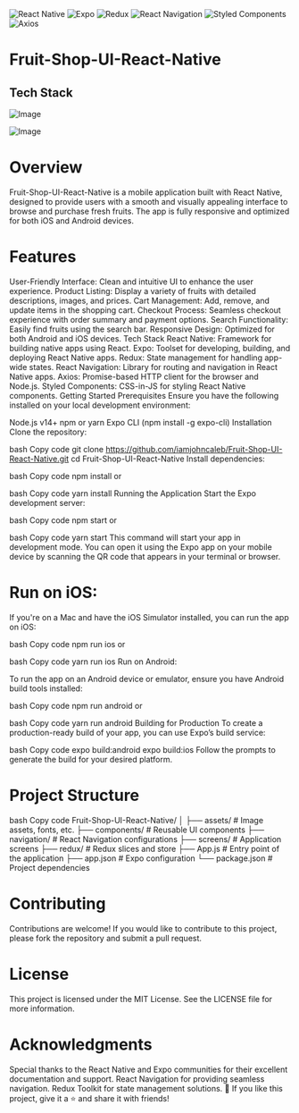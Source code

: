 <div>
    <img src="https://img.shields.io/badge/-React_Native-black?style=for-the-badge&logoColor=white&logo=react&color=61DAFB" alt="React Native" />
    <img src="https://img.shields.io/badge/-Expo-black?style=for-the-badge&logoColor=white&logo=expo&color=000020" alt="Expo" />
    <img src="https://img.shields.io/badge/-Redux-black?style=for-the-badge&logoColor=white&logo=redux&color=764ABC" alt="Redux" />
    <img src="https://img.shields.io/badge/-React_Navigation-black?style=for-the-badge&logoColor=white&logo=react&color=33B2FF" alt="React Navigation" />
    <img src="https://img.shields.io/badge/-Styled_Components-black?style=for-the-badge&logoColor=white&logo=styled-components&color=DB7093" alt="Styled Components" />
    <img src="https://img.shields.io/badge/-Axios-black?style=for-the-badge&logoColor=white&logo=axios&color=5A29E4" alt="Axios" />
</div>

# Fruit-Shop-UI-React-Native

## Tech Stack

![Image](https://www.instagram.com/p/CzgVgJNtZtB/?utm_source=ig_web_copy_link&igshid=MzRlODBiNWFlZA==)

![Image](https://cdn.dribbble.com/userupload/5932943/file/original-0f5867a7710b4800371334a4bb4c3d98.png?compress=1&resize=2048x1536)
 
# Overview
Fruit-Shop-UI-React-Native is a mobile application built with React Native, designed to provide users with a smooth and visually appealing interface to browse and purchase fresh fruits. The app is fully responsive and optimized for both iOS and Android devices.

# Features
User-Friendly Interface: Clean and intuitive UI to enhance the user experience.
Product Listing: Display a variety of fruits with detailed descriptions, images, and prices.
Cart Management: Add, remove, and update items in the shopping cart.
Checkout Process: Seamless checkout experience with order summary and payment options.
Search Functionality: Easily find fruits using the search bar.
Responsive Design: Optimized for both Android and iOS devices.
Tech Stack
React Native: Framework for building native apps using React.
Expo: Toolset for developing, building, and deploying React Native apps.
Redux: State management for handling app-wide states.
React Navigation: Library for routing and navigation in React Native apps.
Axios: Promise-based HTTP client for the browser and Node.js.
Styled Components: CSS-in-JS for styling React Native components.
Getting Started
Prerequisites
Ensure you have the following installed on your local development environment:

Node.js v14+
npm or yarn
Expo CLI (npm install -g expo-cli)
Installation
Clone the repository:

bash
Copy code
git clone https://github.com/iamjohncaleb/Fruit-Shop-UI-React-Native.git
cd Fruit-Shop-UI-React-Native
Install dependencies:

bash
Copy code
npm install
or

bash
Copy code
yarn install
Running the Application
Start the Expo development server:

bash
Copy code
npm start
or

bash
Copy code
yarn start
This command will start your app in development mode. You can open it using the Expo app on your mobile device by scanning the QR code that appears in your terminal or browser.

# Run on iOS:

If you're on a Mac and have the iOS Simulator installed, you can run the app on iOS:

bash
Copy code
npm run ios
or

bash
Copy code
yarn run ios
Run on Android:

To run the app on an Android device or emulator, ensure you have Android build tools installed:

bash
Copy code
npm run android
or

bash
Copy code
yarn run android
Building for Production
To create a production-ready build of your app, you can use Expo’s build service:

bash
Copy code
expo build:android
expo build:ios
Follow the prompts to generate the build for your desired platform.

# Project Structure
bash
Copy code
Fruit-Shop-UI-React-Native/
│
├── assets/              # Image assets, fonts, etc.
├── components/          # Reusable UI components
├── navigation/          # React Navigation configurations
├── screens/             # Application screens
├── redux/               # Redux slices and store
├── App.js               # Entry point of the application
├── app.json             # Expo configuration
└── package.json         # Project dependencies
# Contributing
Contributions are welcome! If you would like to contribute to this project, please fork the repository and submit a pull request.

# License
This project is licensed under the MIT License. See the LICENSE file for more information.

# Acknowledgments
Special thanks to the React Native and Expo communities for their excellent documentation and support.
React Navigation for providing seamless navigation.
Redux Toolkit for state management solutions.
💙 If you like this project, give it a ⭐ and share it with friends!
